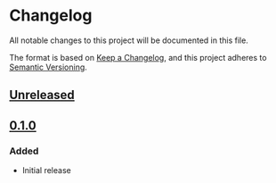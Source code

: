 # Changelog
All notable changes to this project will be documented in this file.

The format is based on [Keep a Changelog](https://keepachangelog.com/en/1.0.0/),
and this project adheres to [Semantic Versioning](https://semver.org/spec/v2.0.0.html).

## [Unreleased]

## [0.1.0]
### Added
- Initial release

[Unreleased]: https://github.com/MetaMask/metamask-sdk/compare/@metamask/sdk-react-native@0.1.0...HEAD
[0.1.0]: https://github.com/MetaMask/metamask-sdk/releases/tag/@metamask/sdk-react-native@0.1.0
